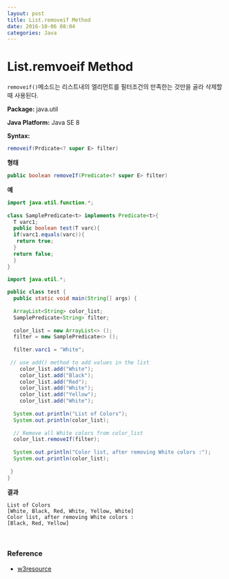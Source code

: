 ```yaml
---
layout: post
title: List.removeif Method
date: 2016-10-06 08:04
categories: Java
---
```


# List.remvoeif Method

`removeif()`메소드는 리스트내의 엘리먼트를 필터조건의 만족한는 것만을 골라 삭제할 때 사용된다.

**Package:** java.util

**Java Platform:** Java SE 8

**Syntax:**

```java
removeif(Prdicate<? super E> filter)
```

**형태**

```java
public boolean removeIf(Predicate<? super E> filter)
```

**예**

```java
import java.util.function.*;  
  
class SamplePredicate<t> implements Predicate<t>{  
  T varc1;  
  public boolean test(T varc){  
  if(varc1.equals(varc)){  
   return true;  
  }  
  return false;  
  }  
}  
```

```java
import java.util.*;  
  
public class test {  
  public static void main(String[] args) {  
   
  ArrayList<String> color_list;  
  SamplePredicate<String> filter;  
    
  color_list = new ArrayList<> ();  
  filter = new SamplePredicate<> ();  
    
  filter.varc1 = "White";  
    
 // use add() method to add values in the list  
    color_list.add("White");  
    color_list.add("Black");  
    color_list.add("Red");  
    color_list.add("White");  
    color_list.add("Yellow");  
    color_list.add("White");  
    
  System.out.println("List of Colors");  
  System.out.println(color_list);  
    
  // Remove all White colors from color_list  
  color_list.removeIf(filter);  
    
  System.out.println("Color list, after removing White colors :");  
  System.out.println(color_list);  
    
 }  
} 
```

**결과**

```
List of Colors
[White, Black, Red, White, Yellow, White]
Color list, after removing White colors :
[Black, Red, Yellow]
```

<br/>

### Reference
* [w3resource](http://www.w3resource.com/java-tutorial/arraylist/arraylist_removeif.php)
